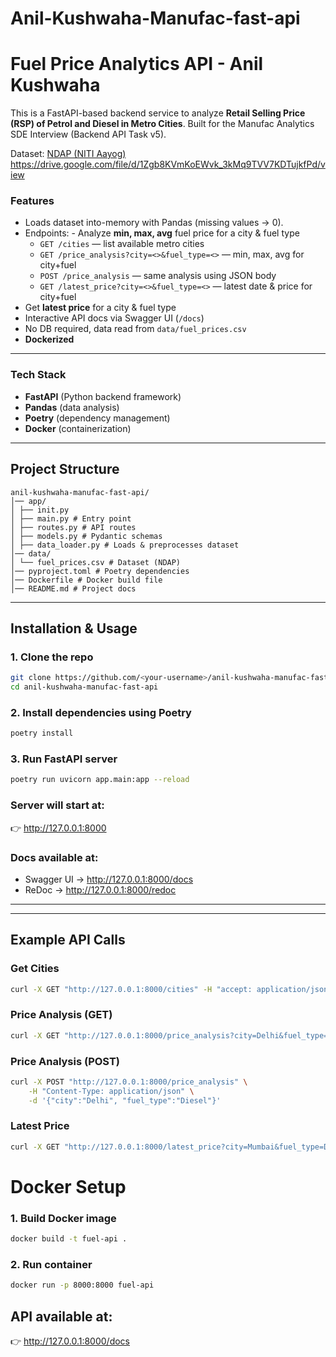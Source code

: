 # Anil-Kushwaha-Manufac-fast-api
# Fuel Price Analytics API - Anil Kushwaha

This is a FastAPI-based backend service to analyze **Retail Selling Price (RSP) of Petrol and Diesel in Metro Cities**.  Built for the Manufac Analytics SDE Interview (Backend API Task v5).

Dataset: [NDAP (NITI Aayog)](https://ndap.niti.gov.in/dataset/7916)  
https://drive.google.com/file/d/1Zgb8KVmKoEWvk_3kMq9TVV7KDTujkfPd/view

### Features
- Loads dataset into-memory with Pandas (missing values -> 0).
- Endpoints: - Analyze **min, max, avg** fuel price for a city & fuel type  
  - `GET /cities` — list available metro cities
  - `GET /price_analysis?city=<>&fuel_type=<>` — min, max, avg for city+fuel
  - `POST /price_analysis` — same analysis using JSON body
  - `GET /latest_price?city=<>&fuel_type=<>` — latest date & price for city+fuel
- Get **latest price** for a city & fuel type  
- Interactive API docs via Swagger UI (`/docs`)  
- No DB required, data read from `data/fuel_prices.csv`
- **Dockerized**
  
---

### Tech Stack

- **FastAPI** (Python backend framework)  
- **Pandas** (data analysis)  
- **Poetry** (dependency management)  
- **Docker** (containerization)  

---

## Project Structure
```
anil-kushwaha-manufac-fast-api/
│── app/
│ ├── init.py
│ ├── main.py # Entry point
│ ├── routes.py # API routes
│ ├── models.py # Pydantic schemas
│ ├── data_loader.py # Loads & preprocesses dataset
│── data/
│ └── fuel_prices.csv # Dataset (NDAP)
│── pyproject.toml # Poetry dependencies
│── Dockerfile # Docker build file
│── README.md # Project docs
```
---
## Installation & Usage
### 1. Clone the repo
```bash
git clone https://github.com/<your-username>/anil-kushwaha-manufac-fast-api.git
cd anil-kushwaha-manufac-fast-api
```
### 2. Install dependencies using Poetry
```bash
poetry install
```

### 3. Run FastAPI server
```bash
poetry run uvicorn app.main:app --reload
```

### Server will start at:
👉 http://127.0.0.1:8000

### Docs available at:
- Swagger UI → http://127.0.0.1:8000/docs
- ReDoc → http://127.0.0.1:8000/redoc
---
---
## Example API Calls
### Get Cities
```bash
curl -X GET "http://127.0.0.1:8000/cities" -H "accept: application/json"
```
### Price Analysis (GET)
```bash
curl -X GET "http://127.0.0.1:8000/price_analysis?city=Delhi&fuel_type=Petrol"
```
### Price Analysis (POST)
```bash
curl -X POST "http://127.0.0.1:8000/price_analysis" \
    -H "Content-Type: application/json" \
    -d '{"city":"Delhi", "fuel_type":"Diesel"}'
```
### Latest Price
```bash
curl -X GET "http://127.0.0.1:8000/latest_price?city=Mumbai&fuel_type=Diesel"
```
# Docker Setup
### 1. Build Docker image
```bash
docker build -t fuel-api .
```
### 2. Run container
```bash
docker run -p 8000:8000 fuel-api
```
## API available at:
👉 http://127.0.0.1:8000/docs
